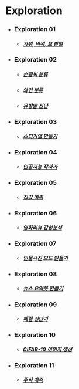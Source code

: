 # Exploration

- ### Exploration 01
  - ##### [가위, 바위, 보 판별](https://github.com/Duodum/Exploration/blob/master/Exp01_rock_scissor_paper/Exp01_rock_scissor_paper.ipynb)

- ### Exploration 02
  - ##### [손글씨 분류](https://github.com/Duodum/Exploration/blob/master/Exp02_Classification/Exp02_digits.ipynb)
  - ##### [와인 분류](https://github.com/Duodum/Exploration/blob/master/Exp02_Classification/Exp02_wine.ipynb)
  - ##### [유방암 진단](https://github.com/Duodum/Exploration/blob/master/Exp02_Classification/Exp02_breast_cancer.ipynb)

- ### Exploration 03
  - ##### [스티커앱 만들기](https://github.com/Duodum/Exploration/blob/master/Exp03_Camera_Sticker/Exp03_Camera_Sticker.ipynb)

- ### Exploration 04
  - ##### [인공지능 작사가](https://github.com/Duodum/Exploration/blob/master/Exp04_Lyricist/Exp04_Lyricist.ipynb)

- ### Exploration 05
  - ##### [집값 예측](https://github.com/Duodum/Exploration/blob/master/Exp05_Kaggle_Kakr_Housing/Exp05_Kaggle_Kakr_Housing.ipynb)

- ### Exploration 06
  - ##### [영화리뷰 감성분석](https://github.com/Duodum/Exploration/blob/master/Exp06_Movie_Review/Exp06_Movie_Review.ipynb)

- ### Exploration 07
  - ##### [인물사진 모드 만들기](https://github.com/Duodum/Exploration/blob/master/Exp07_Semantic_Segmentation/Exp07_Semantic_Segmentation.ipynb)

- ### Exploration 08
  - ##### [뉴스 요약봇 만들기](https://github.com/Duodum/Exploration/blob/master/Exp08_News_Summarization/Exp08_News_Summarization.ipynb)

- ### Exploration 09
  - ##### [폐렴 진단기](https://github.com/Duodum/Exploration/blob/master/Exp09_Pneumonia_Diagnosis/Exp09_Pneumonia_Diagnosis.ipynb)

- ### Exploration 10
  - ##### [CIFAR-10 이미지 생성](https://github.com/Duodum/Exploration/blob/master/Exp10_Image_Generation/Exp10_Image_Generation.ipynb)

- ### Exploration 11
  - ##### [주식 예측](https://github.com/Duodum/Exploration/blob/master/Exp11_Stock_Prediction/Exp11_Stock_Prediction.ipynb)